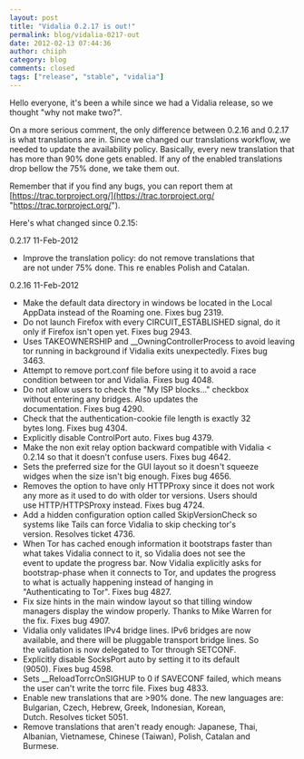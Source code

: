 ```yaml
---
layout: post
title: "Vidalia 0.2.17 is out!"
permalink: blog/vidalia-0217-out
date: 2012-02-13 07:44:36
author: chiiph
category: blog
comments: closed
tags: ["release", "stable", "vidalia"]
---
```


Hello everyone, it's been a while since we had a Vidalia release, so we thought "why not make two?".

On a more serious comment, the only difference between 0.2.16 and 0.2.17 is what translations are in. Since we changed our translations workflow, we needed to update the availability policy. Basically, every new translation that has more than 90% done gets enabled. If any of the enabled translations drop bellow the 75% done, we take them out.

Remember that if you find any bugs, you can report them at [https://trac.torproject.org/](https://trac.torproject.org/ "https://trac.torproject.org/").

Here's what changed since 0.2.15:

0.2.17 11-Feb-2012

-   Improve the translation policy: do not remove translations that  
     are not under 75% done. This re enables Polish and Catalan.

0.2.16 11-Feb-2012

-   Make the default data directory in windows be located in the Local  
     AppData instead of the Roaming one. Fixes bug 2319.
-   Do not launch Firefox with every CIRCUIT\_ESTABLISHED signal, do it  
     only if Firefox isn't open yet. Fixes bug 2943.
-   Uses TAKEOWNERSHIP and \_\_OwningControllerProcess to avoid leaving  
     tor running in background if Vidalia exits unexpectedly. Fixes bug  
     3463.
-   Attempt to remove port.conf file before using it to avoid a race  
     condition between tor and Vidalia. Fixes bug 4048.
-   Do not allow users to check the "My ISP blocks..." checkbox  
     without entering any bridges. Also updates the  
     documentation. Fixes bug 4290.
-   Check that the authentication-cookie file length is exactly 32  
     bytes long. Fixes bug 4304.
-   Explicitly disable ControlPort auto. Fixes bug 4379.
-   Make the non exit relay option backward compatible with Vidalia \<  
     0.2.14 so that it doesn't confuse users. Fixes bug 4642.
-   Sets the preferred size for the GUI layout so it doesn't squeeze  
     widges when the size isn't big enough. Fixes bug 4656.
-   Removes the option to have only HTTPProxy since it does not work  
     any more as it used to do with older tor versions. Users should  
     use HTTP/HTTPSProxy instead. Fixes bug 4724.
-   Add a hidden configuration option called SkipVersionCheck so  
     systems like Tails can force Vidalia to skip checking tor's  
     version. Resolves ticket 4736.
-   When Tor has cached enough information it bootstraps faster than  
     what takes Vidalia connect to it, so Vidalia does not see the  
     event to update the progress bar. Now Vidalia explicitly asks for  
     bootstrap-phase when it connects to Tor, and updates the progress  
     to what is actually happening instead of hanging in  
     "Authenticating to Tor". Fixes bug 4827.
-   Fix size hints in the main window layout so that tilling window  
     managers display the window properly. Thanks to Mike Warren for  
     the fix. Fixes bug 4907.
-   Vidalia only validates IPv4 bridge lines. IPv6 bridges are now  
     available, and there will be pluggable transport bridge lines. So  
     the validation is now delegated to Tor through SETCONF.
-   Explicitly disable SocksPort auto by setting it to its default  
     (9050). Fixes bug 4598.
-   Sets \_\_ReloadTorrcOnSIGHUP to 0 if SAVECONF failed, which means  
     the user can't write the torrc file. Fixes bug 4833.
-   Enable new translations that are \>90% done. The new languages are:  
     Bulgarian, Czech, Hebrew, Greek, Indonesian, Korean,  
     Dutch. Resolves ticket 5051.
-   Remove translations that aren't ready enough: Japanese, Thai,  
     Albanian, Vietnamese, Chinese (Taiwan), Polish, Catalan and  
     Burmese.

